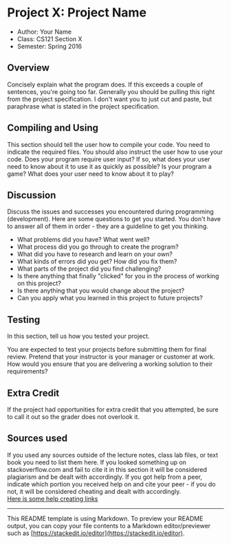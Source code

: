 # Project X: Project Name

* Author: Your Name
* Class: CS121 Section X
* Semester: Spring 2016

## Overview

Concisely explain what the program does. If this exceeds a couple of
sentences, you're going too far. Generally you should be pulling this
right from the project specification. I don't want you to just cut and
paste, but paraphrase what is stated in the project specification.

## Compiling and Using

This section should tell the user how to compile your code. You need to indicate the required files.  You should also instruct the user how to use your code. Does your program require user input? If so, what does your user need to know about it to use it as quickly as possible?  Is your program a game?  What does your user need to know about it to play?

## Discussion

Discuss the issues and successes you encountered during programming
(development). Here are some questions to get you started. You don't
have to answer all of them in order - they are a guideline to get you
thinking.
  * What problems did you have? What went well?  
  * What process did you go through to create the program?
  * What did you have to research and learn on your own?
  * What kinds of errors did you get? How did you fix them?
  * What parts of the project did you find challenging?
  * Is there anything that finally "clicked" for you in the process 
  of working on this project?
  * Is there anything that you would change about the project?
  * Can you apply what you learned in this project to future projects?

## Testing

In this section, tell us how you tested your project.

You are expected to test your projects before submitting them for
final review. Pretend that your instructor is your manager or 
customer at work. How would you ensure that you are delivering a 
working solution to their requirements?

## Extra Credit

If the project had opportunities for extra credit that you attempted,
be sure to call it out so the grader does not overlook it.

## Sources used

If you used any sources outside of the lecture notes, class lab files,
or text book you need to list them here. If you looked something up on
stackoverflow.com and fail to cite it in this section it will be
considered plagiarism and be dealt with accordingly. If you got help from a peer, indicate which portion you received help on and cite your peer - if you do not, it will be considered cheating and dealt with accordingly.  
[Here is some help creating links](https://github.com/adam-p/markdown-here/wiki/Markdown-Cheatsheet#links)

----------
This README template is using Markdown. To preview your README output, you can copy your file contents to a Markdown editor/previewer such as [https://stackedit.io/editor](https://stackedit.io/editor).
